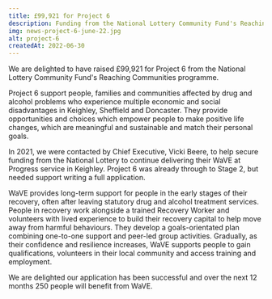 ```yaml
---
title: £99,921 for Project 6
description: Funding from the National Lottery Community Fund's Reaching Communities programme will support 250 people recovering from drug and alcohol problems.
img: news-project-6-june-22.jpg
alt: project-6
createdAt: 2022-06-30
---
```


We are delighted to have raised £99,921 for Project 6 from the National Lottery Community Fund's Reaching Communities programme.

Project 6 support people, families and communities affected by drug and alcohol problems who experience multiple economic and social disadvantages in Keighley, Sheffield and Doncaster. They provide opportunities and choices which empower people to make positive life changes, which are meaningful and sustainable and match their personal goals.

In 2021, we were contacted by Chief Executive, Vicki Beere, to help secure funding from the National Lottery to continue delivering their WaVE at Progress service in Keighley. Project 6 was already through to Stage 2, but needed support writing a full application. 

WaVE provides long-term support for people in the early stages of their recovery, often after leaving statutory drug and alcohol treatment services. People in recovery work alongside a trained Recovery Worker and volunteers with lived experience to build their recovery capital to help move away from harmful behaviours. They develop a goals-orientated plan combining one-to-one support and peer-led group activities. Gradually, as their confidence and resilience increases, WaVE supports people to gain qualifications, volunteers in their local community and access training and employment.

We are delighted our application has been successful and over the next 12 months 250 people will benefit from WaVE.
